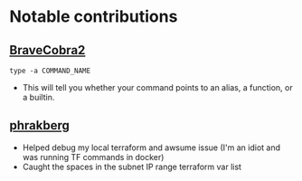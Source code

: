 # Notable contributions

## [BraveCobra2]()

`type -a COMMAND_NAME`

- This will tell you whether your command points to an alias, a function, or a builtin.

## [phrakberg](https://github.com/phrakberg)

- Helped debug my local terraform and awsume issue (I'm an idiot and was running TF commands in docker)
- Caught the spaces in the subnet IP range terraform var list
